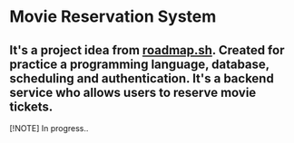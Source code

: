 # Movie Reservation System
## It's a project idea from [roadmap.sh](https://roadmap.sh/projects/movie-reservation-system). Created for practice a programming language, database, scheduling and authentication. It's a backend service who allows users to reserve movie tickets.

[!NOTE]
In progress..
